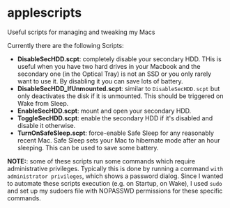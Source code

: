 applescripts
============

Useful scripts for managing and tweaking my Macs

Currently there are the following Scripts:

 * **DisableSecHDD.scpt**: completely disable your secondary HDD. THis is useful when you have two hard drives in your Macbook and the secondary one (in the Optical Tray) is not an SSD or you only rarely want to use it. By disabling it you can save lots of battery.
 * **DisableSecHDD_IfUnmounted.scpt**: similar to `DisableSecHDD.scpt` but only deactivates the disk if it is unmounted. This should be triggered on Wake from Sleep.
 * **EnableSecHDD.scpt**: mount and open your secondary HDD.
 * **ToggleSecHDD.scpt**: enable the secondary HDD if it's disabled and disable it otherwise.
 * **TurnOnSafeSleep.scpt**: force-enable Safe Sleep for any reasonably recent Mac. Safe Sleep sets your Mac to hibernate mode after an hour sleeping. This can be used to save some battery.
 
**NOTE:**: some of these scripts run some commands which require administrative privileges. Typically this is done by running a command `with administrator privileges`, which shows a password dialog. Since I wanted to automate these scripts execution (e.g. on Startup, on Wake), I used `sudo` and set up my sudoers file with NOPASSWD permissions for these specific commands.

